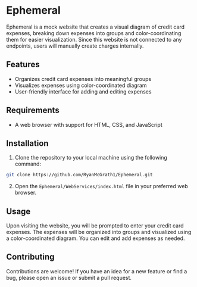 # Ephemeral

Ephemeral is a mock website that creates a visual diagram of credit card expenses, breaking down expenses into groups and color-coordinating them for easier visualization. Since this website is not connected to any endpoints, users will manually create charges internally. 

## Features

- Organizes credit card expenses into meaningful groups
- Visualizes expenses using color-coordinated diagram
- User-friendly interface for adding and editing expenses

## Requirements

- A web browser with support for HTML, CSS, and JavaScript

## Installation

1. Clone the repository to your local machine using the following command:

```sh
git clone https://github.com/RyanMcGrath1/Ephemeral.git
```

2. Open the `Ephemeral/WebServices/index.html` file in your preferred web browser.

## Usage

Upon visiting the website, you will be prompted to enter your credit card expenses. The expenses will be organized into groups and visualized using a color-coordinated diagram. You can edit and add expenses as needed.

## Contributing

Contributions are welcome! If you have an idea for a new feature or find a bug, please open an issue or submit a pull request.

